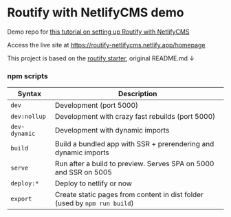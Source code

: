 # Routify with NetlifyCMS demo

Demo repo for [this tutorial on setting up Routify with NetlifyCMS](https://www.felixparadis.com/posts/integrating-netlifycms-with-routify/)

Access the live site at https://routify-netlifycms.netlify.app/homepage

This project is based on the [routify starter](https://github.com/roxiness/routify-starter), original README.md ↓

### npm scripts

| Syntax           | Description                                                                       |
|------------------|-----------------------------------------------------------------------------------|
| `dev`            | Development (port 5000)                                                           |
| `dev:nollup`     | Development with crazy fast rebuilds (port 5000)                                  |
| `dev-dynamic`    | Development with dynamic imports                                                  |
| `build`          | Build a bundled app with SSR + prerendering and dynamic imports                   |
| `serve`          | Run after a build to preview. Serves SPA on 5000 and SSR on 5005                  |
| `deploy:*`       | Deploy to netlify or now                                                          |
| `export`         | Create static pages from content in dist folder (used by `npm run build`)         |
